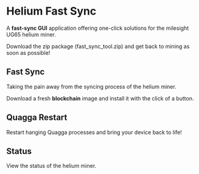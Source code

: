 # Helium Fast Sync
A **fast-sync GUI** application offering one-click solutions for the milesight UG65 helium miner.

Download the zip package (fast_sync_tool.zip) and get back to mining as soon as possible!

## Fast Sync
Taking the pain away from the syncing process of the helium miner.

Download a fresh **blockchain** image and install it with the click of a button.

## Quagga Restart
Restart hanging Quagga processes and bring your device back to life!

## Status
View the status of the helium miner.
